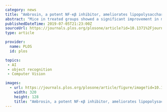 ```yaml
---
category: news
title: "Ambrosin, a potent NF-κβ inhibitor, ameliorates lipopolysaccharide induced memory impairment, comparison to curcumin"
abstract: "Mice in treated groups showed a significant improvement in memory functions during Morris water maze and object recognition tests. Curcumin and ambrosin (10 mg/kg) inhibited the upsurge of NF-κβp65 transcript and protein levels. Consequently, downstream ..."
publishedDateTime: 2019-07-05T21:23:00Z
sourceUrl: https://journals.plos.org/plosone/article?id=10.1371%2Fjournal.pone.0219378
type: article

provider:
  name: PLOS
  id: plos

topics:
 - AI
 - object recognition
 - Computer Vision

images:
  - url: https://journals.plos.org/plosone/article/figure/image?id=10.1371/journal.pone.0219378.g014&size=inline
    width: 320
    height: 128
    title: "Ambrosin, a potent NF-κβ inhibitor, ameliorates lipopolysaccharide induced memory impairment, comparison to curcumin"
---
```

